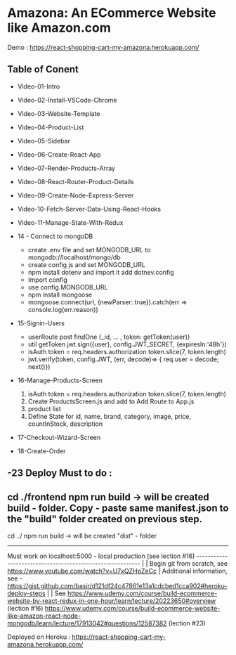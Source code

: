 # Amazona: An ECommerce Website like Amazon.com

Demo : https://react-shopping-cart-my-amazona.herokuapp.com/

## Table of Conent

- Video-01-Intro
- Video-02-Install-VSCode-Chrome
- Video-03-Website-Template
- Video-04-Product-List
- Video-05-Sidebar
- Video-06-Create-React-App
- Video-07-Render-Products-Array
- Video-08-React-Router-Product-Details
- Video-09-Create-Node-Express-Server
- Video-10-Fetch-Server-Data-Using-React-Hooks
- Video-11-Manage-State-With-Redux
- 14 - Connect to mongoDB
    - create .env file and set MONGODB_URL to mongodb://localhost/mongo/db
    - create config.js and set MONGODB_URL
    - npm install dotenv and import it add dotnev.config
    - Import config
    - use config.MONGODB_URL
    - npm install mongoose
    - mongoose.connect(url, {newParser: true}).catch(err => console.log(err.reason))

- 15-Signin-Users
  - userRoute post findOne {_id, ... , token: getToken(user)}
  - util getToken jwt.sign({user}, config.JWT_SECRET, {expiresIn:'48h'})
  - isAuth token = req.headers.authorization token.slice(7, token.length)
  - jwt.verify(token, config.JWT, (err, decode)=> { req.user = decode; next()})

- 16-Manage-Products-Screen
  1. isAuth token = req.headers.authorization token.slice(7, token.length)
  2. Create ProductsScreen.js and add to Add Route to App.js
  3. product list 
  4.  Define State for id, name, brand, category, image, price, countInStock, description

- 17-Checkout-Wizard-Screen
- 18-Create-Order 

-23 Deploy
  Must to do :
  ------------
  cd ./frontend
  npm run build -> will be created build - folder.
  Copy - paste same manifest.json to the "build" folder created on previous step.
  -------------
  cd ../
  npm run build -> will be created "dist" - folder

  ------------
  Must work on localhost:5000 - local production (see lection #16) ----------------------------------------------------------
                                                                                                                            |
                                                                                                                            |
  Begin git from scratch, see https://www.youtube.com/watch?v=U7xQZHpZeCc                                                   |
  Additional information,  see - https://gist.github.com/basir/d121df24c47861e13a1cdcbed1cca902#heroku-deploy-steps           |
                                                                                                                            |
  See https://www.udemy.com/course/build-ecommerce-website-by-react-redux-in-one-hour/learn/lecture/20223650#overview (lection #16)
  https://www.udemy.com/course/build-ecommerce-website-like-amazon-react-node-mongodb/learn/lecture/17913042#questions/12587382 (lection #23)

  Deployed on Heroku : https://react-shopping-cart-my-amazona.herokuapp.com/

